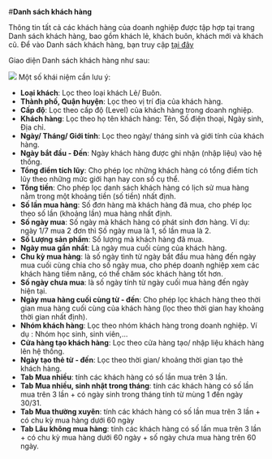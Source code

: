 #**Danh sách khách hàng**

Thông tin tất cả các khách hàng của doanh nghiệp được tập hợp tại trang Danh sách khách hàng, bao gồm khách lẻ, khách buôn, khách mới và khách cũ.
Để vào Danh sách khách hàng, bạn truy cập [tại đây](https://new.nhanh.vn/customer/code/customerlist)

Giao diện Danh sách khách hàng như sau:

![](https://raw.githubusercontent.com/nhanhapi/manual/master/docs/khach-hang/img/danh-sach-khach-hang.jpg)
Một số khái niệm cần lưu ý:

  - **Loại khách**: Lọc theo loại khách Lẻ/ Buôn.
  - **Thành phố, Quận huyện**: Lọc theo vị trí địa của khách hàng.
  - **Cấp độ**: Lọc theo cấp độ (Level) của khách hàng trong doanh nghiệp.
  - **Khách hàng**: Lọc theo họ tên khách hàng: Tên, Số điện thoại, Ngày sinh, Địa chỉ.
  - **Ngày/ Tháng/ Giới tính**: Lọc theo ngày/ tháng sinh và giới tính của khách hàng.
  - **Ngày bắt đầu - Đến**: Ngày khách hàng được ghi nhận (nhập liệu) vào hệ thống.
  - **Tổng điểm tích lũy**: Cho phép lọc những khách hàng có tổng điểm tích lũy theo những mức giới hạn hay con số cụ thể. 
  - **Tổng tiền**: Cho phép lọc danh sách khách hàng có lịch sử mua hàng nằm trong một khoảng tiền (số tiền) nhất định.
  - **Số lần mua hàng**: Số đơn hàng mà khách hàng đã mua, cho phép lọc theo số lần (khoảng lần) mua hàng nhất định.
  - **Số ngày mua**: Số ngày mà khách hàng có phát sinh đơn hàng. Ví dụ: ngày 1/7 mua 2 đơn thì Số ngày mua là 1, số lần mua là 2.
  - **Số Lượng sản phẩm**: Số lượng mà khách hàng đã mua.
  - **Ngày mua gần nhất**: Là ngày mua cuối cùng của khách hàng.
  - **Chu kỳ mua hàng**:  là số ngày tình từ ngày bắt đầu mua hàng đến ngày mua cuối cùng chia cho số ngày mua, cho phép doanh nghiệp xem các khách hàng tiềm năng, có thể chăm sóc khách hàng tốt hơn.
  - **Số ngày chưa mua**: là số ngày tính từ ngày cuối mua hàng đến ngày hiện tại.
  - **Ngày mua hàng cuối cùng từ - đến**: Cho phép lọc khách hàng theo thời gian mua hàng cuối cùng của khách hàng (lọc theo thời gian hay khoảng thời gian nhất định).
  - **Nhóm  khách hàng**: Lọc theo nhóm khách hàng trong doanh nghiệp. Ví dụ : Nhóm học sinh, sinh viên,...
  - **Cửa hàng tạo khách hàng**: Lọc theo cửa hàng tạo/ nhập liệu khách hàng lên hệ thống.
  - **Ngày tạo thẻ từ - đến**: Lọc theo thời gian/ khoảng thời gian tạo thẻ khách hàng.
  - **Tab Mua nhiều**: tính các khách hàng có số lần mua trên 3 lần.
  - **Tab Mua nhiều, sinh nhật trong tháng**: tính các khách hàng có số lần mua trên 3 lần + có ngày sinh trong tháng tính từ mùng 1 đến ngày 30/31.
  - **Tab Mua thường xuyên**: tính các khách hàng có số lần mua trên 3 lần + có chu kỳ mua hàng dưới 60 ngày
  - **Tab Lâu không mua hàng**:  tính các khách hàng có số lần mua trên 3 lần + có chu kỳ mua hàng dưới 60 ngày + số ngày chưa mua hàng trên 60 ngày.
